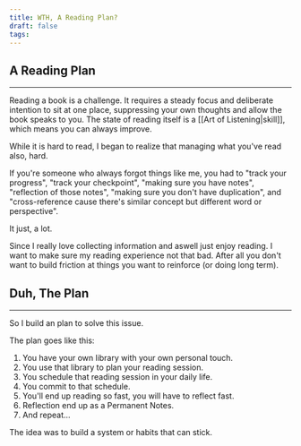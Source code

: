 ```yaml
---
title: WTH, A Reading Plan?
draft: false
tags:
---
```

## A Reading Plan
-------
Reading a book is a challenge. It requires a steady focus and deliberate intention to sit at one place, suppressing your own thoughts and allow the book speaks to you. The state of reading itself is a [[Art of Listening|skill]], which means you can always improve.

While it is hard to read, I began to realize that managing what you've read also, hard.

If you're someone who always forgot things like me, you had to "track your progress", "track your checkpoint", "making sure you have notes", "reflection of those notes", "making sure you don't have duplication", and "cross-reference cause there's similar concept but different word or perspective".

It just, a lot.

Since I really love collecting information and aswell just enjoy reading. I want to make sure my reading experience not that bad. After all you don't want to build friction at things you want to reinforce (or doing long term).

## Duh, The Plan
-------
So I build an plan to solve this issue.

The plan goes like this:
1. You have your own library with your own personal touch.
2. You use that library to plan your reading session.
3. You schedule that reading session in your daily life.
4. You commit to that schedule.
5. You'll end up reading so fast, you will have to reflect fast.
6. Reflection end up as a Permanent Notes.
7. And repeat...

The idea was to build a system or habits that can stick. 
